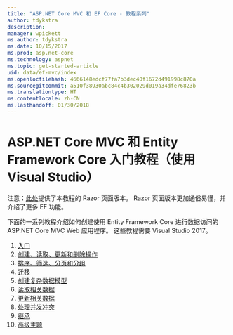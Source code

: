 ```yaml
---
title: "ASP.NET Core MVC 和 EF Core - 教程系列"
author: tdykstra
description: 
manager: wpickett
ms.author: tdykstra
ms.date: 10/15/2017
ms.prod: asp.net-core
ms.technology: aspnet
ms.topic: get-started-article
uid: data/ef-mvc/index
ms.openlocfilehash: 4666148edcf77fa7b3dec40f1672d491998c870a
ms.sourcegitcommit: a510f38930abc84c4b302029d019a34dfe76823b
ms.translationtype: HT
ms.contentlocale: zh-CN
ms.lasthandoff: 01/30/2018
---
```

# <a name="getting-started-with-aspnet-core-mvc-and-entity-framework-core-using-visual-studio"></a>ASP.NET Core MVC 和 Entity Framework Core 入门教程（使用 Visual Studio）

注意：[此处](xref:data/ef-rp/intro)提供了本教程的 Razor 页面版本。 Razor 页面版本更加通俗易懂，并介绍了更多 EF 功能。

下面的一系列教程介绍如何创建使用 Entity Framework Core 进行数据访问的 ASP.NET Core MVC Web 应用程序。 这些教程需要 Visual Studio 2017。

1. [入门](intro.md)
2. [创建、读取、更新和删除操作](crud.md)
3. [排序、筛选、分页和分组](sort-filter-page.md)
4. [迁移](migrations.md)
5. [创建复杂数据模型](complex-data-model.md)
6. [读取相关数据](read-related-data.md)
7. [更新相关数据](update-related-data.md)
8. [处理并发冲突](concurrency.md)
9. [继承](inheritance.md)
10. [高级主题](advanced.md)
